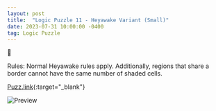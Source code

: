 ```yaml
---
layout: post
title:  "Logic Puzzle 11 - Heyawake Variant (Small)"
date: 2023-07-31 10:00:00 -0400
tag: Logic Puzzle
---
```

🤠

Rules: Normal Heyawake rules apply. Additionally, regions that share a border cannot have the same number of shaded cells.

[Puzz.link](https://puzz.link/p?heyawake/v:/7/5/oscqd68bu080p){:target="_blank"}

![Preview](https://puzz.link/pv?frame=5&heyawake/7/5/oscqd68bu080p)